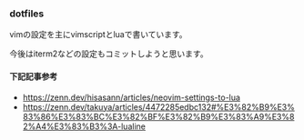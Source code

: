 ### dotfiles

vimの設定を主にvimscriptとluaで書いています。

今後はiterm2などの設定もコミットしようと思います。

#### 下記記事参考
- https://zenn.dev/hisasann/articles/neovim-settings-to-lua
- https://zenn.dev/takuya/articles/4472285edbc132#%E3%82%B9%E3%83%86%E3%83%BC%E3%82%BF%E3%82%B9%E3%83%A9%E3%82%A4%E3%83%B3%3A-lualine
